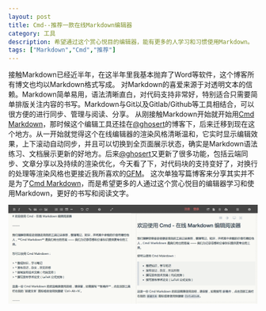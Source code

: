 ```yaml
---
layout: post
title: Cmd--推荐一款在线Markdown编辑器
category: 工具
description: 希望通过这个赏心悦目的编辑器，能有更多的人学习和习惯使用Markdown。
tags: ["Markdown","Cmd","推荐"]
---
```


接触Markdown已经近半年，在这半年里我基本抛弃了Word等软件，这个博客所有博文也均以Markdown格式写成。
对Markdown的喜爱来源于对透明文本的信赖。Markdown简单易用，语法清晰直白，对代码支持非常好，特别适合只需要简单排版关注内容的书写。Markdown与Git以及Gitlab/Github等工具相结合，可以很方便的进行同步、管理与阅读、分享。
从刚接触Markdown开始就开始用[Cmd
Markdown][1]，那时候这个编辑工具还挂在[@ghosert][2]的博客下，后来迁移到现在这个地方。从一开始就觉得这个在线编辑器的渲染风格清晰温和，它实时显示编辑效果，上下滚动自动同步，并且可以切换到全页面展示状态，确实是Markdown语法练习、文档展示更新的好地方。后来[@ghosert][2]又更新了很多功能，包括云端同步、文章分享以及持续的渲染优化，今天看了下，对代码块的支持变好了，对换行的处理等渲染风格也更接近我所喜欢的[GFM][3]。
这次单独写篇博客来分享其实并不是为了[Cmd Markdown][1]，而是希望更多的人通过这个赏心悦目的编辑器学习和使用Markdown，更好的书写和阅读文字。

![Cmd Markdown][4]

[1]: https://zybuluo.com/mdeditor
[2]: http://weibo.com/ghosert
[3]: https://help.github.com/articles/github-flavored-Markdown
[4]: /public/upload/2014-03-05-cmd-markdown-0.png
